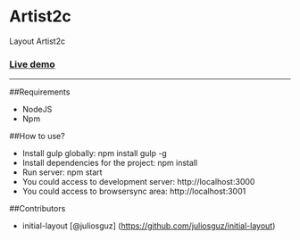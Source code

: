# Artist2c

Layout Artist2c

### [Live demo](https://layout-artistc2c.firebaseapp.com/)
---------------------------------------------
##Requirements

- NodeJS
- Npm

##How to use?

- Install gulp globally: npm install gulp -g
- Install dependencies for the project: npm install
- Run server: npm start
- You could access to development server: http://localhost:3000
- You could access to browsersync area: http://localhost:3001

##Contributors

- initial-layout [@juliosguz] (https://github.com/juliosguz/initial-layout)
